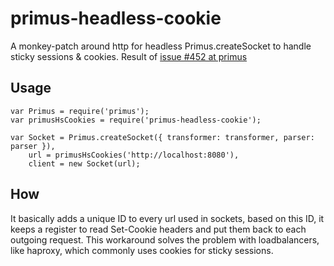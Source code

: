 # primus-headless-cookie

A monkey-patch around http for headless Primus.createSocket to handle sticky sessions & cookies. 
Result of [issue #452 at primus](https://github.com/primus/primus/issues/452)

## Usage

```
var Primus = require('primus');
var primusHsCookies = require('primus-headless-cookie');

var Socket = Primus.createSocket({ transformer: transformer, parser: parser }),
    url = primusHsCookies('http://localhost:8080'),
    client = new Socket(url);
 ```

## How

It basically adds a unique ID to every url used in sockets, based on this ID, it keeps a register to read Set-Cookie headers and put them back to each outgoing request.
This workaround solves the problem with loadbalancers, like haproxy, which commonly uses cookies for sticky sessions.